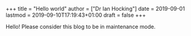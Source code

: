 +++
title = "Hello world"
author = ["Dr Ian Hocking"]
date = 2019-09-01
lastmod = 2019-09-10T17:19:43+01:00
draft = false
+++

Hello! Please consider this blog to be in maintenance mode.
